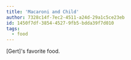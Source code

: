 ```yaml
---
title: 'Macaroni and Child'
author: 7328c14f-7ec2-4511-a24d-29a1c5ce23eb
id: 1450f7df-3854-4527-9fb5-bdda39f7d010
tags:
  - food
---
```

[Gert]'s favorite food.